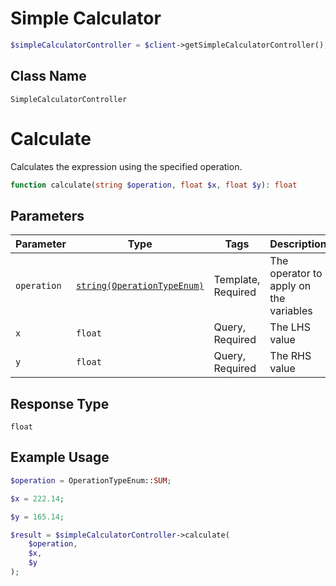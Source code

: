 # Simple Calculator

```php
$simpleCalculatorController = $client->getSimpleCalculatorController();
```

## Class Name

`SimpleCalculatorController`


# Calculate

Calculates the expression using the specified operation.

```php
function calculate(string $operation, float $x, float $y): float
```

## Parameters

| Parameter | Type | Tags | Description |
|  --- | --- | --- | --- |
| `operation` | [`string(OperationTypeEnum)`](../../doc/models/operation-type-enum.md) | Template, Required | The operator to apply on the variables |
| `x` | `float` | Query, Required | The LHS value |
| `y` | `float` | Query, Required | The RHS value |

## Response Type

`float`

## Example Usage

```php
$operation = OperationTypeEnum::SUM;

$x = 222.14;

$y = 165.14;

$result = $simpleCalculatorController->calculate(
    $operation,
    $x,
    $y
);
```

